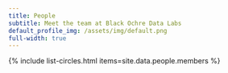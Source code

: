 ```yaml
---
title: People
subtitle: Meet the team at Black Ochre Data Labs
default_profile_img: /assets/img/default.png
full-width: true
---
```

<html>
<style>

 .grid { 
  display: grid;
  grid-template-columns: auto auto auto;
  grid-template-rows: 1fr;
  grid-gap: 10px;
  align-items: center;
  margin-left: 5rem;
  margin-right: 5rem
  }

</style>

<main class="grid">
{% include list-circles.html items=site.data.people.members %}
</main>
</html>
